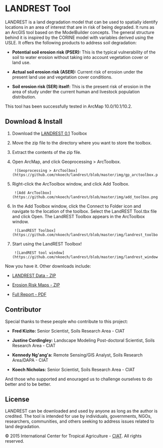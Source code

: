 LANDREST Tool
====================

LANDREST is a land degradation model that can be used to spatially identify locations in an area of interest that are in risk of being degraded. It runs as an ArcGIS tool based on the ModelBuilder concepts. The general structure behind it is inspired by the CORINE model with variables derived using the USLE. It offers the following products to address soil degradation:

* **Potential soil erosion risk (PSER):** This is the typical vulnerability of the soil to water erosion without taking into account vegetation cover or land use.

* **Actual soil erosion risk (ASER):** Current risk of erosion under the present land use and vegetation cover conditions. 

* **Soil erosion risk (SER) itself:** This is the present risk of erosion in the area of study under the current human and livestock population distribution.

This tool has been successfully tested in ArcMap 10.0/10.1/10.2. 

## Download & Install

1. Download the [LANDREST 0.1](https://github.com/nkoech/landrest/releases/download/v0.1/LANDREST_0.1.zip) Toolbox

2. Move the zip file to the directory where you want to store the toolbox.
 
3. Extract the contents of the zip file.

4. Open ArcMap, and click Geoprocessing > ArcToolbox.

		![Geoprocessing > ArcToolbox](https://github.com/nkoech/landrest/blob/master/img/gp_arctoolbox.png)

5. Right-click the ArcToolbox window, and click Add Toolbox.

		![Add ArcToolbox](https://github.com/nkoech/landrest/blob/master/img/add_toolbox.png)

6. In the Add Toolbox window, click the Connect to Folder icon and navigate to the location of the toolbox. Select the LandREST Tool.tbx file and click Open. The LandREST Toolbox appears in the ArcToolbox window.

		![LandREST Toolbox](https://github.com/nkoech/landrest/blob/master/img/landrest_toolbox.png)

7. Start using the LandREST Toolbox!

		![LandREST tool window](https://github.com/nkoech/landrest/blob/master/img/landrest_window.png)

Now you have it. Other downloads include:

* [LANDREST Data - ZIP](https://github.com/nkoech/landrest/releases/download/v0.1/LANDREST_Data.zip)

* [Erosion Risk Maps - ZIP](https://github.com/nkoech/landrest/releases/download/v0.1/LANDREST_Maps.zip)

* [Full Report - PDF](https://github.com/nkoech/landrest/releases/download/v0.1/LANDREST_Report.pdf)

## Contributor

Special thanks to these people who contribute to this project:

* **Fred Kizito:** Senior Scientist, Soils Research Area - CIAT

* **Justine Cordingley:** Landscape Modeling Post-doctoral Scientist, Soils Research Area - CIAT

* **Kennedy Ng'ang'a:** Remote Sensing/GIS Analyst, Soils Research Area/DAPA - CIAT

* **Koech Nicholas:** Senior Scientist, Soils Research Area - CIAT

And those who supported and enouraged us to challenge ourselves to do better and to be better. 

## License

LANDREST can be downloaded and used by anyone as long as the author is credited. The tool is intended for use by individuals, governments, NGOs, researchers, communities, and others seeking to address issues related to land degradation.

© 2015 International Center for Tropical Agriculture - [CIAT](http://ciat.cgiar.org/). All rights reserved.
